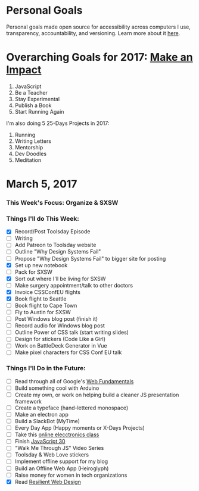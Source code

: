 Personal Goals
==============

Personal goals made open source for accessibility across computers I use, transparency, accountability, and versioning. Learn more about it [here](http://una.im/personal-goals-guide).

# Overarching Goals for 2017: [Make an Impact](http://una.im/2016-review/)
1. JavaScript
2. Be a Teacher
3. Stay Experimental
4. Publish a Book
5. Start Running Again

I'm also doing 5 25-Days Projects in 2017:

1. Running
2. Writing Letters
3. Mentorship
4. Dev Doodles
5. Meditation

# March 5, 2017

### This Week's Focus: Organize & SXSW

### Things I'll do This Week:

- [x] Record/Post Toolsday Episode
- [ ] Writing
- [ ] Add Patreon to Toolsday website
- [ ] Outline "Why Design Systems Fail"
- [ ] Propose "Why Design Systems Fail" to bigger site for posting
- [x] Set up new notebook
- [ ] Pack for SXSW
- [x] Sort out where I'll be living for SXSW
- [ ] Make surgery appointment/talk to other doctors
- [x] Invoice CSSConfEU flights
- [x] Book flight to Seattle
- [ ] Book flight to Cape Town
- [ ] Fly to Austin for SXSW
- [ ] Post Windows blog post (finish it)
- [ ] Record audio for Windows blog post
- [ ] Outline Power of CSS talk (start writing slides)
- [ ] Design for stickers (Code Like a Girl)
- [ ] Work on BattleDeck Generator in Vue
- [ ] Make pixel characters for CSS Conf EU talk

### Things I'll Do in the Future:

- [ ] Read through all of Google's [Web Fundamentals](https://developers.google.com/web/fundamentals/)
- [ ] Build something cool with Arduino
- [ ] Create my own, or work on helping build a cleaner JS presentation framework
- [ ] Create a typeface (hand-lettered monospace)
- [ ] Make an electron app
- [ ] Build a SlackBot (MyTime)
- [ ] Every Day App (Happy moments or X-Days Projects)
- [ ] Take this [online elecctronics class](http://www.instructables.com/class/Electronics-Class/)
- [ ] Finish [JavaScript 30](https://javascript30.com/)
- [ ] "Walk Me Through JS" Video Series
- [ ] Toolsday & Web Love stickers
- [ ] Implement offline support for my blog
- [ ] Build an Offline Web App (Heiroglyph)
- [ ] Raise money for women in tech organizations
- [x] Read [Resilient Web Design](https://resilientwebdesign.com/)
